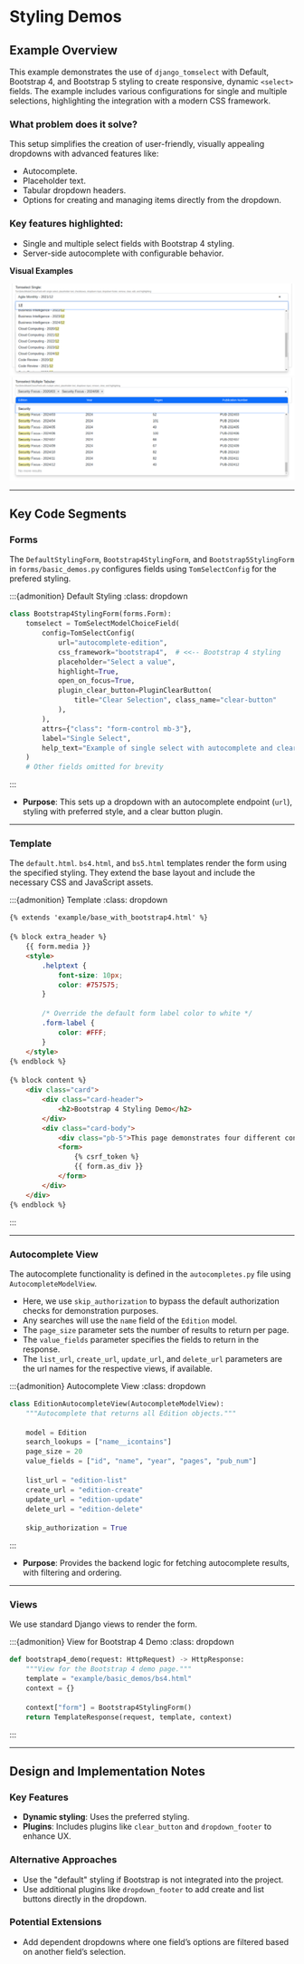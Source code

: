 # Styling Demos

## Example Overview

This example demonstrates the use of `django_tomselect` with Default, Bootstrap 4, and Bootstrap 5 styling to create responsive, dynamic `<select>` fields. The example includes various configurations for single and multiple selections, highlighting the integration with a modern CSS framework.

### What problem does it solve?
This setup simplifies the creation of user-friendly, visually appealing dropdowns with advanced features like:
- Autocomplete.
- Placeholder text.
- Tabular dropdown headers.
- Options for creating and managing items directly from the dropdown.

### Key features highlighted:
- Single and multiple select fields with Bootstrap 4 styling.
- Server-side autocomplete with configurable behavior.

**Visual Examples**

![Screenshot: Single Selection](https://raw.githubusercontent.com/OmenApps/django-tomselect/refs/heads/main/docs/images/Single.png)
![Screenshot: Multiple Selection with Tabular Display](https://raw.githubusercontent.com/OmenApps/django-tomselect/refs/heads/main/docs/images/Multiple_Tabular.png)

---

## Key Code Segments

### Forms
The `DefaultStylingForm`, `Bootstrap4StylingForm`, and `Bootstrap5StylingForm` in `forms/basic_demos.py` configures fields using `TomSelectConfig` for the prefered styling.

:::{admonition} Default Styling
:class: dropdown

```python
class Bootstrap4StylingForm(forms.Form):
    tomselect = TomSelectModelChoiceField(
        config=TomSelectConfig(
            url="autocomplete-edition",
            css_framework="bootstrap4",  # <<-- Bootstrap 4 styling
            placeholder="Select a value",
            highlight=True,
            open_on_focus=True,
            plugin_clear_button=PluginClearButton(
                title="Clear Selection", class_name="clear-button"
            ),
        ),
        attrs={"class": "form-control mb-3"},
        label="Single Select",
        help_text="Example of single select with autocomplete and clear button.",
    )
    # Other fields omitted for brevity
```
:::


- **Purpose**: This sets up a dropdown with an autocomplete endpoint (`url`), styling with preferred style, and a clear button plugin.

---

### Template
The `default.html`. `bs4.html`, and `bs5.html` templates render the form using the specified styling. They extend the base layout and include the necessary CSS and JavaScript assets.

:::{admonition} Template
:class: dropdown

```html
{% extends 'example/base_with_bootstrap4.html' %}

{% block extra_header %}
    {{ form.media }}
    <style>
        .helptext {
            font-size: 10px;
            color: #757575;
        }

        /* Override the default form label color to white */
        .form-label {
            color: #FFF;
        }
    </style>
{% endblock %}

{% block content %}
    <div class="card">
        <div class="card-header">
            <h2>Bootstrap 4 Styling Demo</h2>
        </div>
        <div class="card-body">
            <div class="pb-5">This page demonstrates four different configurations for the django_tomselect form fields using Bootstrap 4 styling.</div>
            <form>
                {% csrf_token %}
                {{ form.as_div }}
            </form>
        </div>
    </div>
{% endblock %}

```
:::

---

### Autocomplete View
The autocomplete functionality is defined in the `autocompletes.py` file using `AutocompleteModelView`.

- Here, we use `skip_authorization` to bypass the default authorization checks for demonstration purposes.
- Any searches will use the `name` field of the `Edition` model.
- The `page_size` parameter sets the number of results to return per page.
- The `value_fields` parameter specifies the fields to return in the response.
- The `list_url`, `create_url`, `update_url`, and `delete_url` parameters are the url names for the respective views, if available.

:::{admonition} Autocomplete View
:class: dropdown

```python
class EditionAutocompleteView(AutocompleteModelView):
    """Autocomplete that returns all Edition objects."""

    model = Edition
    search_lookups = ["name__icontains"]
    page_size = 20
    value_fields = ["id", "name", "year", "pages", "pub_num"]

    list_url = "edition-list"
    create_url = "edition-create"
    update_url = "edition-update"
    delete_url = "edition-delete"

    skip_authorization = True
```
:::

- **Purpose**: Provides the backend logic for fetching autocomplete results, with filtering and ordering.

---

### Views
We use standard Django views to render the form.

:::{admonition} View for Bootstrap 4 Demo
:class: dropdown

```python
def bootstrap4_demo(request: HttpRequest) -> HttpResponse:
    """View for the Bootstrap 4 demo page."""
    template = "example/basic_demos/bs4.html"
    context = {}

    context["form"] = Bootstrap4StylingForm()
    return TemplateResponse(request, template, context)
```
:::

---

## Design and Implementation Notes

### Key Features
- **Dynamic styling**: Uses the preferred styling.
- **Plugins**: Includes plugins like `clear_button` and `dropdown_footer` to enhance UX.

### Alternative Approaches
- Use the "default" styling if Bootstrap is not integrated into the project.
- Use additional plugins like `dropdown_footer` to add create and list buttons directly in the dropdown.

### Potential Extensions
- Add dependent dropdowns where one field’s options are filtered based on another field’s selection.
